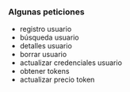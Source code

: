 ### Algunas peticiones
- registro usuario
- búsqueda usuario
- detalles usuario
- borrar usuario
- actualizar credenciales usuario
- obtener tokens
- actualizar precio token